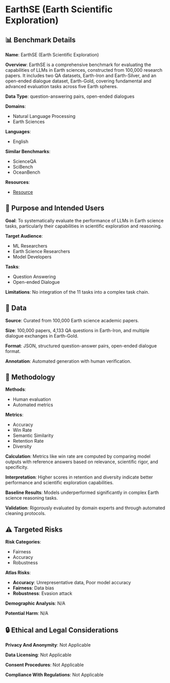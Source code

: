 # EarthSE (Earth Scientific Exploration)

## 📊 Benchmark Details

**Name**: EarthSE (Earth Scientific Exploration)

**Overview**: EarthSE is a comprehensive benchmark for evaluating the capabilities of LLMs in Earth sciences, constructed from 100,000 research papers. It includes two QA datasets, Earth-Iron and Earth-Silver, and an open-ended dialogue dataset, Earth-Gold, covering fundamental and advanced evaluation tasks across five Earth spheres.

**Data Type**: question-answering pairs, open-ended dialogues

**Domains**:
- Natural Language Processing
- Earth Sciences

**Languages**:
- English

**Similar Benchmarks**:
- ScienceQA
- SciBench
- OceanBench

**Resources**:
- [Resource](https://huggingface.co/datasets/earthse)

## 🎯 Purpose and Intended Users

**Goal**: To systematically evaluate the performance of LLMs in Earth science tasks, particularly their capabilities in scientific exploration and reasoning.

**Target Audience**:
- ML Researchers
- Earth Science Researchers
- Model Developers

**Tasks**:
- Question Answering
- Open-ended Dialogue

**Limitations**: No integration of the 11 tasks into a complex task chain.

## 💾 Data

**Source**: Curated from 100,000 Earth science academic papers.

**Size**: 100,000 papers, 4,133 QA questions in Earth-Iron, and multiple dialogue exchanges in Earth-Gold.

**Format**: JSON, structured question-answer pairs, open-ended dialogue format.

**Annotation**: Automated generation with human verification.

## 🔬 Methodology

**Methods**:
- Human evaluation
- Automated metrics

**Metrics**:
- Accuracy
- Win Rate
- Semantic Similarity
- Retention Rate
- Diversity

**Calculation**: Metrics like win rate are computed by comparing model outputs with reference answers based on relevance, scientific rigor, and specificity.

**Interpretation**: Higher scores in retention and diversity indicate better performance and scientific exploration capabilities.

**Baseline Results**: Models underperformed significantly in complex Earth science reasoning tasks.

**Validation**: Rigorously evaluated by domain experts and through automated cleaning protocols.

## ⚠️ Targeted Risks

**Risk Categories**:
- Fairness
- Accuracy
- Robustness

**Atlas Risks**:
- **Accuracy**: Unrepresentative data, Poor model accuracy
- **Fairness**: Data bias
- **Robustness**: Evasion attack

**Demographic Analysis**: N/A

**Potential Harm**: N/A

## 🔒 Ethical and Legal Considerations

**Privacy And Anonymity**: Not Applicable

**Data Licensing**: Not Applicable

**Consent Procedures**: Not Applicable

**Compliance With Regulations**: Not Applicable
